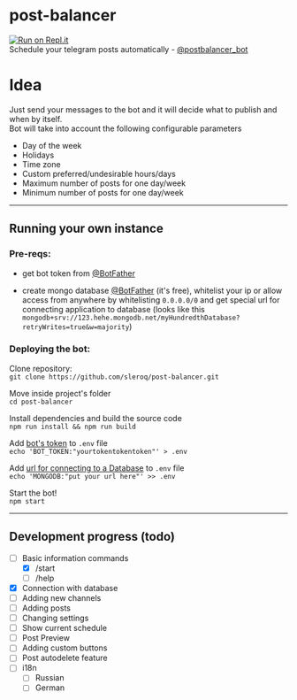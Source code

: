# post-balancer
[![Run on Repl.it](https://repl.it/badge/github/sleroq/post-balancer)](https://repl.it/github/sleroq/post-balancer)\
 Schedule your telegram posts automatically - [@postbalancer_bot](https://t.me/postbalancer_bot)

# Idea
 Just send your messages to the bot and it will decide what to publish and when by itself.\
 Bot will take into account the following configurable parameters
 - Day of the week
 - Holidays
 - Time zone
 - Custom preferred/undesirable hours/days
 - Maximum number of posts for one day/week
 - Minimum number of posts for one day/week

---
## Running your own instance

### Pre-reqs:
 - <p id="what-token">get bot token from <a href="https://t.me/BotFather">@BotFather</a></p>
 - <p id="what-database">create mongo database <a href="https://www.mongodb.com/try">@BotFather</a> (it's free), whitelist your ip or allow access from anywhere by whitelisting <code>0.0.0.0/0</code> and get special url for connecting application to database (looks like this <code>mongodb+srv://123.hehe.mongodb.net/myHundredthDatabase?retryWrites=true&w=majority</code>)</p>

 ### Deploying the bot:
 Clone repository:\
 ```git clone https://github.com/sleroq/post-balancer.git```
 
 Move inside project's folder\
 `cd post-balancer`

 Install dependencies and build the source code\
 `npm run install && npm run build`

 Add <a href="#what-token">bot's token</a> to `.env` file\
 `echo 'BOT_TOKEN:"yourtokentokentoken"' > .env`

 Add <a href="#what-database">url for connecting to a Database</a> to `.env` file\
 `echo 'MONGODB:"put your url here"' >> .env`

 Start the bot!\
 `npm start`

 ---
 ## Development progress (todo)
 - [ ] Basic information commands
   - [x] /start
   - [ ] /help
 - [x] Connection with database
 - [ ] Adding new channels
 - [ ] Adding posts
 - [ ] Changing settings
 - [ ] Show current schedule
 - [ ] Post Preview
 - [ ] Adding custom buttons
 - [ ] Post autodelete feature
 - [ ] i18n
   - [ ] Russian
   - [ ] German
